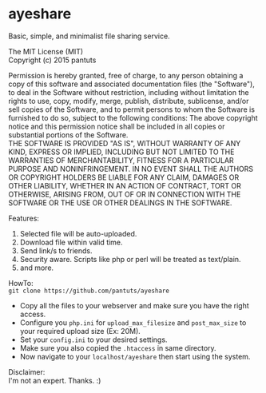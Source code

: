 # ayeshare
Basic, simple, and minimalist file sharing service.

The MIT License (MIT)  
Copyright (c) 2015 pantuts

Permission is hereby granted, free of charge, to any person obtaining a copy
of this software and associated documentation files (the "Software"), to deal
in the Software without restriction, including without limitation the rights
to use, copy, modify, merge, publish, distribute, sublicense, and/or sell
copies of the Software, and to permit persons to whom the Software is
furnished to do so, subject to the following conditions:
The above copyright notice and this permission notice shall be included in all
copies or substantial portions of the Software.  
THE SOFTWARE IS PROVIDED "AS IS", WITHOUT WARRANTY OF ANY KIND, EXPRESS OR
IMPLIED, INCLUDING BUT NOT LIMITED TO THE WARRANTIES OF MERCHANTABILITY,
FITNESS FOR A PARTICULAR PURPOSE AND NONINFRINGEMENT. IN NO EVENT SHALL THE
AUTHORS OR COPYRIGHT HOLDERS BE LIABLE FOR ANY CLAIM, DAMAGES OR OTHER
LIABILITY, WHETHER IN AN ACTION OF CONTRACT, TORT OR OTHERWISE, ARISING FROM,
OUT OF OR IN CONNECTION WITH THE SOFTWARE OR THE USE OR OTHER DEALINGS IN THE
SOFTWARE.  

Features:  
1. Selected file will be auto-uploaded.  
2. Download file within valid time.  
3. Send link/s to friends.  
4. Security aware. Scripts like php or perl will be treated as text/plain.  
5. and more.  

HowTo:  
`git clone https://github.com/pantuts/ayeshare`  
* Copy all the files to your webserver and make sure you have the right access.  
* Configure you `php.ini` for `upload_max_filesize` and `post_max_size` to your required upload size (Ex: 20M).  
* Set your `config.ini` to your desired settings.
* Make sure you also copied the `.htaccess` in same directory.
* Now navigate to your `localhost/ayeshare` then start using the system.  

Disclaimer:  
I'm not an expert. Thanks. :)
